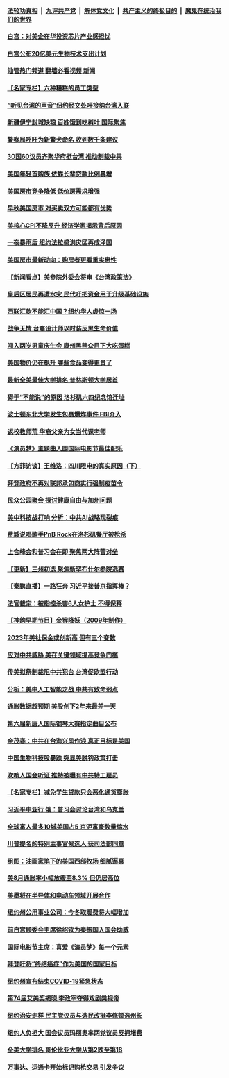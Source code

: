 ####  [法轮功真相](../../../../basic/blob/master/README.md?t=09150331) &nbsp;|&nbsp; [九评共产党](../../../../9ping.md/blob/master/README.md?t=09150331) &nbsp;|&nbsp; [解体党文化](../../../../jtdwh.md/blob/master/README.md?t=09150331)  &nbsp;|&nbsp; [共产主义的终极目的](../../../../gczydzjmd.md/blob/master/README.md?t=09150331) &nbsp;|&nbsp; [魔鬼在统治我们的世界](../../../../mgztzwmdsj.md/blob/master/README.md?t=09150331) 

#### [白宫：对美企在华投资芯片产业感担忧](../pages/nsc412/n13825122.md?t=09150331) 

#### [白宫公布20亿美元生物技术支出计划](../pages/nsc412/n13825109.md?t=09150331) 

#### [油管热门频道 翻墙必看视频 新闻](http://45.76.130.85:81/youtube.html?09150331)

#### [【名家专栏】六种糟糕的员工类型](../pages/nsc412/n13824975.md?t=09150331) 

#### [“听见台湾的声音”纽约经文处吁接纳台湾入联](../pages/nsc412/n13824609.md?t=09150331) 

#### [新疆伊宁封城缺粮 百姓饿到吃树叶 国际聚焦](../pages/nsc412/n13825062.md?t=09150331) 

#### [警察局呼吁为新警犬命名 收到数千条建议](../pages/nsc412/n13824979.md?t=09150331) 

#### [30国60议员齐聚华府挺台湾 推动制裁中共](../pages/nsc412/n13824722.md?t=09150331) 

#### [美国年轻首购族 依靠长辈贷款比例暴增](../pages/nsc412/n13824734.md?t=09150331) 

#### [美国房市竞争降低 低价房需求增强](../pages/nsc412/n13824698.md?t=09150331) 

#### [早秋美国房市 对买卖双方可能都有优势](../pages/nsc412/n13824679.md?t=09150331) 

#### [美核心CPI不降反升 经济学家揭示背后原因](../pages/nsc412/n13824574.md?t=09150331) 

#### [一夜暴雨后 纽约法拉盛洪灾区再成泽国](../pages/nsc412/n13824639.md?t=09150331) 

#### [美国房市最新动向：购房者更看重实惠性](../pages/nsc412/n13824650.md?t=09150331) 

#### [【新闻看点】美参院外委会将审《台湾政策法》](../pages/nsc412/n13824418.md?t=09150331) 

#### [皇后区居民再遭水灾 民代吁把资金用于升级基础设施](../pages/nsc412/n13824604.md?t=09150331) 

#### [西联汇款不能汇中国？纽约华人虚惊一场](../pages/nsc412/n13824582.md?t=09150331) 

#### [战争无情 台裔设计师以时装反思生命价值](../pages/nsc412/n13824578.md?t=09150331) 

#### [闯入两岁男童庆生会 康州黑熊众目下大吃蛋糕](../pages/nsc412/n13824529.md?t=09150331) 

#### [美国物价仍在飙升 哪些食品变得更贵了](../pages/nsc412/n13824482.md?t=09150331) 

#### [最新全美最佳大学排名 普林斯顿大学居首](../pages/nsc412/n13824528.md?t=09150331) 

#### [碍于“不能说”的原因 洛杉矶六四纪念馆迁址](../pages/nsc412/n13824541.md?t=09150331) 

#### [波士顿东北大学发生包裹爆炸事件 FBI介入](../pages/nsc412/n13824518.md?t=09150331) 

#### [返校教师荒 华裔父亲为女当代课老师](../pages/nsc412/n13824523.md?t=09150331) 

#### [《演员梦》主题曲入围国际电影节最佳配乐](../pages/nsc412/n13824499.md?t=09150331) 

#### [【方菲访谈】王维洛：四川限电的真实原因（下）](../pages/nsc412/n13823599.md?t=09150331) 

#### [拜登政府不再对联邦承包商实行强制疫苗令](../pages/nsc412/n13824414.md?t=09150331) 

#### [民众公园聚会 探讨健康自由与加州问题](../pages/nsc412/n13824485.md?t=09150331) 

#### [美中科技战打响 分析：中共AI战略现裂痕](../pages/nsc412/n13824356.md?t=09150331) 

#### [费城说唱歌手PnB Rock在洛杉矶餐厅被枪杀](../pages/nsc412/n13824474.md?t=09150331) 

#### [上合峰会和普习会在即 聚焦两大阵营对垒](../pages/nsc412/n13824392.md?t=09150331) 

#### [【更新】三州初选 聚焦新罕布什尔参院选赛](../pages/nsc412/n13824318.md?t=09150331) 

#### [【秦鹏直播】一路狂奔 习近平接普京指挥棒？](../pages/nsc412/n13824416.md?t=09150331) 

#### [法官裁定：被指控杀害6人女护士 不得保释](../pages/nsc412/n13824295.md?t=09150331) 

#### [【神韵早期节目】金猴降妖（2009年制作）](../pages/nsc412/n13824332.md?t=09150331) 

#### [2023年美社保金或创新高 但有三个变数](../pages/nsc412/n13824411.md?t=09150331) 

#### [应对中共威胁 美在关键领域提高竞争门槛](../pages/nsc412/n13824368.md?t=09150331) 

#### [传美拟祭制裁阻中共犯台 台湾促欧盟行动](../pages/nsc412/n13824369.md?t=09150331) 

#### [分析：美中人工智能之战 中共有致命弱点](../pages/nsc412/n13824391.md?t=09150331) 

#### [通胀数据超预期 美股创下2年来最差一天](../pages/nsc412/n13824353.md?t=09150331) 

#### [第六届新唐人国际钢琴大赛指定曲目公布](../pages/nsc412/n13824325.md?t=09150331) 

#### [余茂春：中共在台海兴风作浪 真正目标是美国](../pages/nsc412/n13824313.md?t=09150331) 

#### [中国生物科技股暴跌 突显美脱钩政策打击](../pages/nsc412/n13824275.md?t=09150331) 

#### [吹哨人国会听证 推特被曝有中共特工雇员](../pages/nsc412/n13824276.md?t=09150331) 

#### [【名家专栏】减免学生贷款只会恶化通货膨胀](../pages/nsc412/n13824062.md?t=09150331) 

#### [习近平中亚行 俄：普习会讨论台湾和乌克兰](../pages/nsc412/n13824173.md?t=09150331) 

#### [全球富人最多10城美国占5 京沪富豪数量缩水](../pages/nsc412/n13824278.md?t=09150331) 

#### [川普提名的特别主事官候选人 获司法部同意](../pages/nsc412/n13824228.md?t=09150331) 

#### [组图：油画家笔下的美国西部牧场 细腻逼真](../pages/nsc412/n13823913.md?t=09150331) 

#### [美8月通胀率小幅放缓至8.3% 但仍居高位](../pages/nsc412/n13824139.md?t=09150331) 

#### [美墨将在半导体和电动车领域开展合作](../pages/nsc412/n13823880.md?t=09150331) 

#### [纽约州公用事业公司：今冬取暖费将大幅增加](../pages/nsc412/n13823734.md?t=09150331) 

#### [前白宫顾委会主席徐绍钦为秦振国入国会助威](../pages/nsc412/n13823795.md?t=09150331) 

#### [国际电影节主席：喜爱《演员梦》每一个元素](../pages/nsc412/n13823538.md?t=09150331) 

#### [拜登吁将“终结癌症”作为美国的国家目标](../pages/nsc412/n13823762.md?t=09150331) 

#### [纽约州宣布结束COVID-19紧急状态](../pages/nsc412/n13823701.md?t=09150331) 

#### [第74届艾美奖揭晓 李政宰夺得戏剧类视帝](../pages/nsc412/n13823659.md?t=09150331) 

#### [纽约治安走样 民主党议员与选民改挺李修顿选州长](../pages/nsc412/n13823725.md?t=09150331) 

#### [纽约人负担大 国会议员玛丽奥率两党议员反拥堵费](../pages/nsc412/n13823769.md?t=09150331) 

#### [全美大学排名 哥伦比亚大学从第2跌至第18](../pages/nsc412/n13823767.md?t=09150331) 

#### [万事达、运通卡开始标记购枪交易 引发争议](../pages/nsc412/n13823748.md?t=09150331) 

<img src='http://gfw-breaker.win/goodnews/indexes/nsc412.md' width='0px' height='0px'/>
